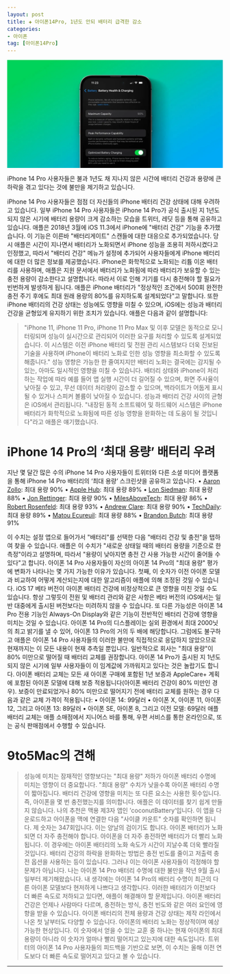 ```yaml
---
layout: post  
title: ✚ 아이폰14Pro, 1년도 안되 배터리 급격한 감소
categories:
- 아이폰
tag: [아이폰14Pro]
---
```


<div class="markdown-image">
<img src="/assets/article_images/2023-08-12-iphone14pro-battery/1.jpg" alt="" align="middle"/> </div>

<p class="drop-korean">
iPhone 14 Pro 사용자들은 불과 1년도 채 지나지 않은 시간에 배터리 건강과 용량에 큰 하락을 겪고 있다는 것에 불만을 제기하고 있습니다.
</p>

iPhone 14 Pro 사용자들은 점점 더 자신들의 iPhone 배터리 건강 상태에 대해 우려하고 있습니다. 일부 iPhone 14 Pro 사용자들은 iPhone 14 Pro가 공식 출시된 지 1년도 되지 않은 시기에 배터리 용량이 크게 감소하는 모습을 트위터, 레딧 등을 통해 공유하고 있습니다.
애플은 2018년 3월에 iOS 11.3에서 iPhone에 "배터리 건강" 기능을 추가했습니다. 이 기능은 이른바 "배터리게이트" 스캔들에 대한 대응으로 추가되었습니다. 당시 애플은 시간이 지나면서 배터리가 노화되면서 iPhone 성능을 조용히 저하시켰다고 인정했고, 따라서 "배터리 건강" 메뉴가 설정에 추가되어 사용자들에게 iPhone 배터리에 대한 더 많은 정보를 제공했습니다.
iPhone은 화학적으로 노화되는 리튬 이온 배터리를 사용하며, 애플은 지원 문서에서 배터리가 노화됨에 따라 배터리가 보유할 수 있는 충전 용량이 감소한다고 설명합니다. 따라서 이로 인해 기기를 다시 충전해야 할 필요가 빈번하게 발생하게 됩니다.
애플은 iPhone 배터리가 "정상적인 조건에서 500회 완전한 충전 주기 후에도 최대 원래 용량의 80%를 유지하도록 설계되었다"고 말합니다.
또한 iPhone 배터리의 건강 상태는 성능에도 영향을 미칠 수 있으며, iOS에는 성능과 배터리 건강을 균형있게 유지하기 위한 조치가 있습니다. 애플은 다음과 같이 설명합니다:
>"iPhone 11, iPhone 11 Pro, iPhone 11 Pro Max 및 이후 모델은 동적으로 모니터링되며 성능이 실시간으로 관리되어 이러한 요구를 처리할 수 있도록 설계되었습니다. 이 시스템은 이전 iPhone 배터리 및 전원 관리 시스템보다 더욱 진보된 기술을 사용하며 iPhone이 배터리 노화로 인한 성능 영향을 최소화할 수 있도록 해줍니다."
>성능 영향은 가능한 한 줄여지지만 배터리 노화는 결국에는 감지될 수 있는, 아마도 일시적인 영향을 미칠 수 있습니다. 배터리 상태와 iPhone이 처리하는 작업에 따라 예를 들어 앱 실행 시간이 더 길어질 수 있으며, 화면 주사율이 낮아질 수 있고, 무선 데이터 처리량이 감소할 수 있으며, 백라이트가 어둡게 표시될 수 있거나 스피커 볼륨이 낮아질 수 있습니다.
>성능과 배터리 건강 사이의 균형은 iOS에서 관리됩니다. "내장된 동적 소프트웨어 및 하드웨어 시스템은 iPhone 배터리가 화학적으로 노화됨에 따른 성능 영향을 완화하는 데 도움이 될 것입니다"라고 애플은 얘기했습니다.

# iPhone 14 Pro의 ‘최대 용량’ 배터리 우려
지난 몇 달간 많은 수의 iPhone 14 Pro 사용자들이 트위터와 다른 소셜 미디어 플랫폼을 통해 iPhone 14 Pro 배터리의 ‘최대 용량’ 스크린샷을 공유하고 있습니다.
	• [Aaron Zollo](https://twitter.com/zollotech/status/1686778636471271425): 최대 용량 90%
	• [Apple Hub](https://twitter.com/theapplehub/status/1686890453428539392): 최대 용량 89%
	• [Lon Siedman](https://twitter.com/lonseidman/status/1689955380904841216): 최대 용량 88%
	• [Jon Rettinger](https://twitter.com/Jon4Lakers/status/1690026009125613568): 최대 용량 90%
	• [MilesAboveTech](https://twitter.com/milesabovetech/status/1689909561719734272): 최대 용량 86%
	• [Robert Rosenfeld](https://twitter.com/robertrosenfeld/status/1690028474327838720): 최대 용량 93%
	• [Andrew Clare](https://twitter.com/robertrosenfeld/status/1690028474327838720): 최대 용량 90%
	• [TechDaily](https://twitter.com/TechDaily/status/1686777352351817728): 최대 용량 89%
	• [Matou Ecureuil](https://twitter.com/MatouEcureuil/status/1689907937794269184): 최대 용량 88%
	• [Brandon Butch](https://twitter.com/brandonbutch/status/1684269410196791296?s=61&t=J9X8ac9jgxFwZbya0U_mTg): 최대 용량 91%

이 수치는 설정 앱으로 들어가서 "배터리"를 선택한 다음 "배터리 건강 및 충전"을 탭하여 찾을 수 있습니다. 애플은 이 수치가 "새로운 상태일 때의 배터리 용량을 기준으로 한 측정"이라고 설명하며, 따라서 "용량이 낮아지면 충전 간 사용 가능한 시간이 줄어들 수 있다"고 합니다.
아이폰 14 Pro 사용자들이 자신의 아이폰 14 Pro의 "최대 용량" 평가에 변화가 나타나는 몇 가지 가능한 이유가 있습니다. 첫째, 이 숫자가 이전 아이폰 모델과 비교하여 어떻게 계산되는지에 대한 알고리즘이 애플에 의해 조정된 것일 수 있습니다.
iOS 17 베타 버전이 아이폰 배터리 건강에 비정상적으로 큰 영향을 미친 것일 수도 있습니다. 항상 그렇듯이 전원 및 배터리 관리와 같은 사항은 베타 버전의 iOS에서는 일반 대중에게 출시된 버전보다는 미려하지 않을 수 있습니다.
또 다른 가능성은 아이폰 14 Pro 전용 기능인 Always-On Display와 같은 기능이 전반적인 배터리 건강에 영향을 미치는 것일 수 있습니다. 아이폰 14 Pro의 디스플레이는 실외 환경에서 최대 2000닛의 최고 밝기를 낼 수 있어, 아이폰 13 Pro의 거의 두 배에 해당합니다.
그럼에도 불구하고 애플은 아이폰 14 Pro 사용자들의 이러한 불만에 직접적으로 응답하지 않았으므로 현재까지는 이 모든 내용이 현재 추측일 뿐입니다. 일반적으로 회사는 "최대 용량"이 80% 미만으로 떨어질 때 배터리 교체를 권장합니다. 아이폰 14 Pro가 출시된 지 1년도 되지 않은 시기에 일부 사용자들이 이 임계값에 가까워지고 있다는 것은 놀랍기도 합니다.
아이폰 배터리 교체는 모든 새 아이폰 구매에 포함된 1년 보증과 AppleCare+ 계획에 포함된 아이폰 모델에 대해 보증 적용됩니다(아이폰 배터리 건강이 80% 미만인 경우).
보증이 만료되었거나 80% 미만으로 떨어지기 전에 배터리 교체를 원하는 경우 다음과 같은 교체 가격이 적용됩니다:
• 아이폰 14: 99달러
• 아이폰 X, 아이폰 11, 아이폰 12, 그리고 아이폰 13: 89달러
• 아이폰 SE, 아이폰 8, 그리고 이전 모델: 69달러
애플 배터리 교체는 애플 소매점에서 지니어스 바를 통해, 우편 서비스를 통한 온라인으로, 또는 공식 판매점에서 수행할 수 있습니다.

# 9to5Mac의 견해
>성능에 미치는 잠재적인 영향보다는 "최대 용량" 저하가 아이폰 배터리 수명에 미치는 영향이 더 중요합니다. "최대 용량" 수치가 낮을수록 아이폰 배터리 수명이 짧아집니다.
>배터리 건강에 영향을 미치는 또 다른 요소는 사용한 횟수입니다. 즉, 아이폰을 몇 번 충전했는지를 의미합니다. 애플은 이 데이터를 찾기 쉽게 만들지 않습니다. 나의 추천은 맥용 제3자 앱인 ’coconutBattery‘입니다. 이 앱을 다운로드하고 아이폰을 맥에 연결한 다음 "사이클 카운트" 숫자를 확인하면 됩니다. 제 숫자는 347회입니다.
>이는 양날의 검이기도 합니다. 아이폰 배터리가 노화되면 더 자주 충전해야 합니다. 아이폰을 더 자주 충전하면 배터리가 더 빨리 노화됩니다. 이 경우에는 아이폰 배터리의 노화 속도가 시간이 지날수록 더욱 빨라질 것입니다.
>배터리 건강의 하락을 완화하는 방법은 충전 빈도를 줄이고 저출력 충전 옵션을 사용하는 등이 있습니다. 그러나 이는 아이폰 사용자들이 걱정해야 할 문제가 아닙니다.
>나는 아이폰 14 Pro 배터리 수명에 대한 불만을 작년 9월 출시일부터 제기해왔습니다. 내 생각에는 아이폰 14 Pro의 배터리 수명이 최근의 다른 아이폰 모델보다 현저하게 나쁘다고 생각합니다. 이러한 배터리가 이전보다 더 빠른 속도로 저하되고 있다면, 애플이 해결해야 할 문제입니다.
>아이폰 배터리 건강은 언제나 사람마다 다르며, 충전하는 방식, 충전 빈도와 같은 여러 요인에 영향을 받을 수 있습니다. 아이폰 배터리의 전체 용량과 건강 상태는 제작 라인에서 나온 첫 날부터도 다양할 수 있습니다.
>아이폰의 배터리 노화는 정상적이며 예상 가능한 현상입니다. 이 숫자에서 얻을 수 있는 교훈 중 하나는 현재 아이폰의 최대 용량이 아니라 이 숫자가 얼마나 빨리 떨어지고 있는지에 대한 속도입니다. 트위터의 아이폰 14 Pro 사용자들의 피드백을 기반으로 보면, 이 수치는 올해 이전 연도보다 더 빠른 속도로 떨어지고 있다고 볼 수 있습니다.

---
